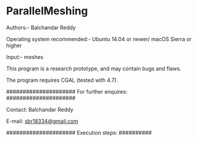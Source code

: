 # ParallelMeshing

Authors:- Balchandar Reddy

Operating system recommended:- Ubuntu 14.04 or newer/ macOS Sierra or higher

Input:- meshes

This program is a research prototype, and may contain bugs and flaws.

The program requires CGAL (tested with 4.7).

##################### For further enquires: #####################

Contact: Balchandar Reddy

E-mail: sbr18334@gmail.com

##################### Execution steps: ##########
